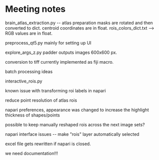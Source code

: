 # Meeting notes

brain_atlas_extraction.py -- atlas preparation
masks are rotated and then converted to dict.
centroid coordinates are in float.
rois_colors_dict.txt --> RGB values are in float.

preprocess_qt5.py
mainly for setting up UI

explore_args_z.py
padder outputs images 600x600 px.

conversion to tiff
currently implemented as fiji macro.

batch processing ideas

interactive_rois.py

known issue with transforming roi labels in napari

reduce point resolution of atlas rois

napari preferences, appearance was changed to increase the highlight thickness of shapes/points

possible to keep manually reshaped rois across the next image sets?

napari interface issues -- make "rois" layer automatically selected

excel file gets rewritten if napari is closed.

we need documentation!!!
